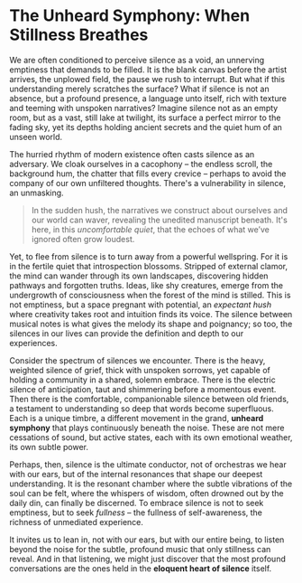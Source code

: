 # The Unheard Symphony: When Stillness Breathes

We are often conditioned to perceive silence as a void, an unnerving emptiness that demands to be filled. It is the blank canvas before the artist arrives, the unplowed field, the pause we rush to interrupt. But what if this understanding merely scratches the surface? What if silence is not an absence, but a profound presence, a language unto itself, rich with texture and teeming with unspoken narratives? Imagine silence not as an empty room, but as a vast, still lake at twilight, its surface a perfect mirror to the fading sky, yet its depths holding ancient secrets and the quiet hum of an unseen world.

The hurried rhythm of modern existence often casts silence as an adversary. We cloak ourselves in a cacophony – the endless scroll, the background hum, the chatter that fills every crevice – perhaps to avoid the company of our own unfiltered thoughts. There's a vulnerability in silence, an unmasking.

> In the sudden hush, the narratives we construct about ourselves and our world can waver, revealing the unedited manuscript beneath. It's here, in this *uncomfortable quiet*, that the echoes of what we’ve ignored often grow loudest.

Yet, to flee from silence is to turn away from a powerful wellspring. For it is in the fertile quiet that introspection blossoms. Stripped of external clamor, the mind can wander through its own landscapes, discovering hidden pathways and forgotten truths. Ideas, like shy creatures, emerge from the undergrowth of consciousness when the forest of the mind is stilled. This is not emptiness, but a space pregnant with potential, an *expectant hush* where creativity takes root and intuition finds its voice. The silence between musical notes is what gives the melody its shape and poignancy; so too, the silences in our lives can provide the definition and depth to our experiences.

Consider the spectrum of silences we encounter. There is the heavy, weighted silence of grief, thick with unspoken sorrows, yet capable of holding a community in a shared, solemn embrace. There is the electric silence of anticipation, taut and shimmering before a momentous event. Then there is the comfortable, companionable silence between old friends, a testament to understanding so deep that words become superfluous. Each is a unique timbre, a different movement in the grand, **unheard symphony** that plays continuously beneath the noise. These are not mere cessations of sound, but active states, each with its own emotional weather, its own subtle power.

Perhaps, then, silence is the ultimate conductor, not of orchestras we hear with our ears, but of the internal resonances that shape our deepest understanding. It is the resonant chamber where the subtle vibrations of the soul can be felt, where the whispers of wisdom, often drowned out by the daily din, can finally be discerned. To embrace silence is not to seek emptiness, but to seek *fullness* – the fullness of self-awareness, the richness of unmediated experience.

It invites us to lean in, not with our ears, but with our entire being, to listen beyond the noise for the subtle, profound music that only stillness can reveal. And in that listening, we might just discover that the most profound conversations are the ones held in the **eloquent heart of silence** itself.